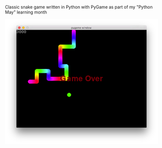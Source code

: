Classic snake game written in Python with PyGame as part of my "Python May" learning month

![python_snake_screenshot](https://github.com/efexen/python_snake/blob/master/screenshot.png)
